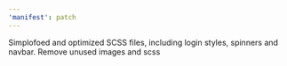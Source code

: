 ```yaml
---
'manifest': patch
---
```


Simplofoed and optimized SCSS files, including login styles, spinners and navbar. Remove unused images and scss
